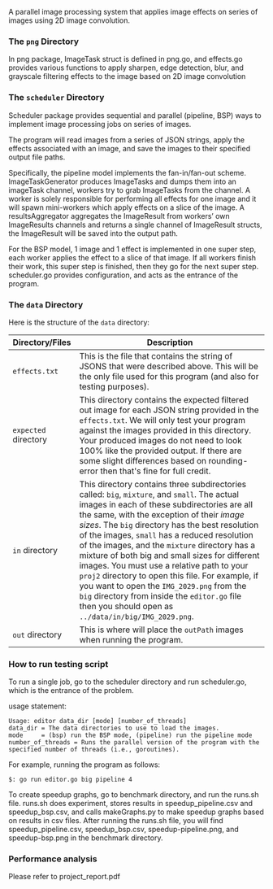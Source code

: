 A parallel image processing system that applies image effects on series of images using 2D image convolution.

### The `png` Directory
In png package, ImageTask struct is defined in png.go, and effects.go provides various functions to apply sharpen, edge detection, blur, and grayscale filtering effects to the image based on 2D image convolution

### The `scheduler` Directory
Scheduler package provides sequential and parallel (pipeline, BSP) ways to implement image processing jobs on series of images. 

The program will read images from a series of JSON strings, apply the effects associated with an image, and save the images to their specified output file paths. 

Specifically, the pipeline model implements the fan-in/fan-out scheme. ImageTaskGenerator produces ImageTasks and dumps them into an imageTask channel, workers try to grab ImageTasks from the channel. A worker is solely responsible for performing all effects for one image and it will spawn mini-workers which apply effects on a slice of the image. A resultsAggregator aggregates the ImageResult from workers’ own ImageResults channels and returns a single channel of ImageResult structs, the ImageResult will be saved into the output path. 

For the BSP model, 1 image and 1 effect is implemented in one super step, each worker applies the effect to a slice of that image. If all workers finish their work, this super step is finished, then they go for the next super step. scheduler.go provides configuration, and acts as the entrance of the program.

### The `data` Directory

Here is the structure of the `data` directory:

| Directory/Files | Description  |
|-----------------|--------------|
| ``effects.txt`` |  This is the file that contains the string of JSONS that were described above. This will be the only file used for this program (and also for testing purposes).|
|  ``expected`` directory | This directory contains the expected filtered out image for each JSON string provided in the ``effects.txt``. We will only test your program against the images provided in this directory. Your  produced images do not need to look 100% like the provided output. If there are some slight differences based on rounding-error then that's fine for full credit. |
|  ``in`` directory | This directory contains three subdirectories called: ``big``, ``mixture``, and ``small``. The actual images in each of these subdirectories are all the same, with the exception of their *image sizes*. The ``big`` directory has the best resolution of the images, ``small`` has a reduced resolution of the images, and the ``mixture`` directory has a mixture of both big and small sizes for different images. You must use a relative path to your ``proj2`` directory to open this file. For example, if you want to open the ``IMG_2029.png`` from the ``big`` directory from inside the ``editor.go`` file then you should open as ``../data/in/big/IMG_2029.png``. |
| ``out`` directory | This is where will place the ``outPath`` images when running the program. |


### How to run testing script
To run a single job, go to the scheduler directory and run scheduler.go, which is the entrance of the problem.

usage statement:

    Usage: editor data_dir [mode] [number_of_threads]
    data_dir = The data directories to use to load the images.
    mode     = (bsp) run the BSP mode, (pipeline) run the pipeline mode
    number_of_threads = Runs the parallel version of the program with the specified number of threads (i.e., goroutines).

For example, running the program as follows:

    $: go run editor.go big pipeline 4

To create speedup graphs, go to benchmark directory, and run the runs.sh file. runs.sh does experiment, stores results in speedup_pipeline.csv and speedup_bsp.csv, and calls makeGraphs.py to make speedup graphs based on results in csv files. After running the runs.sh file, you will find speedup_pipeline.csv, speedup_bsp.csv, speedup-pipeline.png, and speedup-bsp.png in the benchmark directory.

### Performance analysis
Please refer to project_report.pdf
